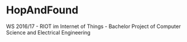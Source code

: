 # HopAndFound
WS 2016/17 - RIOT im Internet of Things - Bachelor Project of Computer Science and Electrical Engineering
